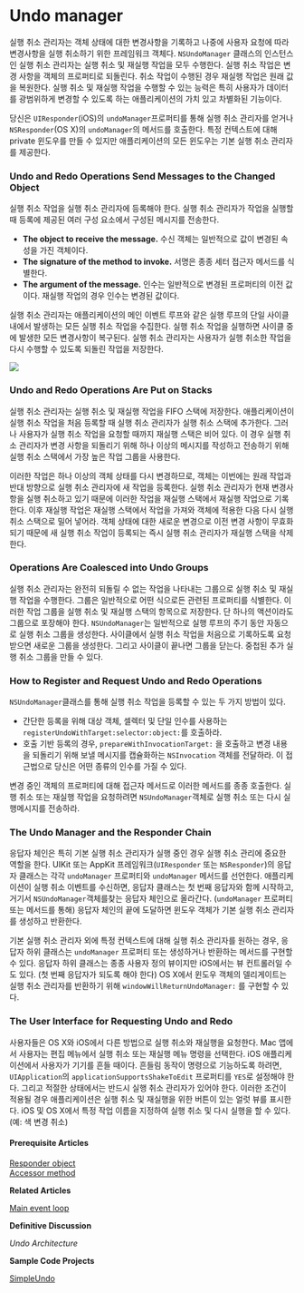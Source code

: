 # Undo manager

실행 취소 관리자는 객체 상태에 대한 변경사항을 기록하고 나중에 사용자 요청에 따라 변경사항을 실행 취소하기 위한 프레임워크 객체다. `NSUndoManager` 클래스의 인스턴스인 실행 취소 관리자는 실행 취소 및 재실행 작업을 모두 수행한다. 실행 취소 작업은 변경 사항을 객체의 프로퍼티로 되돌린다. 취소 작업이 수행된 경우 재실행 작업은 원래 값을 복원한다. 실행 취소 및 재실행 작업을 수행할 수 있는 능력은 특히 사용자가 데이터를 광범위하게 변경할 수 있도록 하는 애플리케이션의 가치 있고 차별화된 기능이다.

당신은 `UIResponder`\(iOS\)의 `undoManager`프로퍼티를 통해 실행 취소 관리자를 얻거나 `NSResponder`\(OS X\)의 `undoManager`의 메서드를 호출한다. 특정 컨텍스트에 대해 private 윈도우를 만들 수 있지만 애플리케이션의 모든 윈도우는 기본 실행 취소 관리자를 제공한다.

### Undo and Redo Operations Send Messages to the Changed Object

실행 취소 작업을 실행 취소 관리자에 등록해야 한다. 실행 취소 관리자가 작업을 실행할 때 등록에 제공된 여러 구성 요소에서 구성된 메시지를 전송한다.

* **The object to receive the message.** 수신 객체는 일반적으로 값이 변경된 속성을 가진 객체이다.
* **The signature of the method to invoke.** 서명은 종종 세터 접근자 메서드를 식별한다.
* **The argument of the message.** 인수는 일반적으로 변경된 프로퍼티의 이전 값이다. 재실행 작업의 경우 인수는 변경된 값이다.

실행 취소 관리자는 애플리케이션의 메인 이벤트 루프와 같은 실행 루프의 단일 사이클 내에서 발생하는 모든 실행 취소 작업을 수집한다. 실행 취소 작업을 실행하면 사이클 중에 발생한 모든 변경사항이 복구된다. 실행 취소 관리자는 사용자가 실행 취소한 작업을 다시 수행할 수 있도록 되돌린 작업을 저장한다.

![](file:///Users/BLU/TIL/iOS/Cocoa-Application-Competencies-for-iOS/Images/undo_redo.jpg?lastModify=1572690229)

### Undo and Redo Operations Are Put on Stacks

실행 취소 관리자는 실행 취소 및 재실행 작업을 FIFO 스택에 저장한다. 애플리케이션이 실행 취소 작업을 처음 등록할 때 실행 취소 관리자가 실행 취소 스택에 추가한다. 그러나 사용자가 실행 취소 작업을 요청할 때까지 재실행 스택은 비어 있다. 이 경우 실행 취소 관리자가 변경 사항을 되돌리기 위해 하나 이상의 메시지를 작성하고 전송하기 위해 실행 취소 스택에서 가장 높은 작업 그룹을 사용한다.

이러한 작업은 하나 이상의 객체 상태를 다시 변경하므로, 객체는 이번에는 원래 작업과 반대 방향으로 실행 취소 관리자에 새 작업을 등록한다. 실행 취소 관리자가 현재 변경사항을 실행 취소하고 있기 때문에 이러한 작업을 재실행 스택에서 재실행 작업으로 기록 한다. 이후 재실행 작업은 재실행 스택에서 작업을 가져와 객체에 적용한 다음 다시 실행 취소 스택으로 밀어 넣어라. 객체 상태에 대한 새로운 변경으로 이전 변경 사항이 무효화되기 때문에 새 실행 취소 작업이 등록되는 즉시 실행 취소 관리자가 재실행 스택을 삭제한다.

### Operations Are Coalesced into Undo Groups

실행 취소 관리자는 완전히 되돌릴 수 없는 작업을 나타내는 그룹으로 실행 취소 및 재실행 작업을 수행한다. 그룹은 일반적으로 어떤 식으로든 관련된 프로퍼티를 식별한다. 이러한 작업 그룹을 실행 취소 및 재실행 스택의 항목으로 저장한다. 단 하나의 액션이라도 그룹으로 포장해야 한다. `NSUndoManager`는 일반적으로 실행 루프의 주기 동안 자동으로 실행 취소 그룹을 생성한다. 사이클에서 실행 취소 작업을 처음으로 기록하도록 요청받으면 새로운 그룹을 생성한다. 그리고 사이클이 끝나면 그룹을 닫는다. 중첩된 추가 실행 취소 그룹을 만들 수 있다.

### How to Register and Request Undo and Redo Operations

`NSUndoManager`클래스를 통해 실행 취소 작업을 등록할 수 있는 두 가지 방법이 있다.

* 간단한 등록을 위해 대상 객체, 셀렉터 및 단일 인수를 사용하는 `registerUndoWithTarget:selector:object:`를 호출하라.
* 호출 기반 등록의 경우, `prepareWithInvocationTarget:` 을 호출하고 변경 내용을 되돌리기 위해 보낼 메시지를 캡슐화하는 `NSInvocation` 객체를 전달하라. 이 접근법으로 당신은 어떤 종류의 인수를 가질 수 있다.

변경 중인 객체의 프로퍼티에 대해 접근자 메서드로 이러한 메서드를 종종 호출한다. 실행 취소 또는 재실행 작업을 요청하려면 `NSUndoManager`객체로 실행 취소 또는 다시 실행메시지를 전송하라.

### The Undo Manager and the Responder Chain

응답자 체인은 특히 기본 실행 취소 관리자가 실행 중인 경우 실행 취소 관리에 중요한 역할을 한다. UIKit 또는 AppKit 프레임워크\(`UIResponder` 또는 `NSResponder`\)의 응답자 클래스는 각각 `undoManager` 프로퍼티와 `undoManager` 메서드를 선언한다. 애플리케이션이 실행 취소 이벤트를 수신하면, 응답자 클래스는 첫 번째 응답자와 함께 시작하고, 거기서 `NSUndoManager`객체를찾는 응답자 체인으로 올라간다. \(`undoManager` 프로퍼티 또는 메서드를 통해\) 응답자 체인의 끝에 도달하면 윈도우 객체가 기본 실행 취소 관리자를 생성하고 반환한다.

기본 실행 취소 관리자 외에 특정 컨텍스트에 대해 실행 취소 관리자를 원하는 경우, 응답자 하위 클래스는 `undoManager` 프로퍼티 또는 생성하거나 반환하는 메서드를 구현할 수 있다. 응답자 하위 클래스는 종종 사용자 정의 뷰이지만 iOS에서는 뷰 컨트롤러일 수도 있다. \(첫 번째 응답자가 되도록 해야 한다\) OS X에서 윈도우 객체의 델리게이트는 실행 취소 관리자를 반환하기 위해 `windowWillReturnUndoManager:` 를 구현할 수 있다.

### The User Interface for Requesting Undo and Redo

사용자들은 OS X와 iOS에서 다른 방법으로 실행 취소와 재실행을 요청한다. Mac 앱에서 사용자는 편집 메뉴에서 실행 취소 또는 재실행 메뉴 명령을 선택한다. iOS 애플리케이션에서 사용자가 기기를 흔들 때이다. 흔들림 동작이 명령으로 기능하도록 하려면, `UIApplication`의 `applicationSupportsShakeToEdit` 프로퍼티를 `YES`로 설정해야 한다. 그리고 적절한 상태에서는 반드시 실행 취소 관리자가 있어야 한다. 이러한 조건이 적용될 경우 애플리케이션은 실행 취소 및 재실행을 위한 버튼이 있는 얼럿 뷰를 표시한다. iOS 및 OS X에서 특정 작업 이름을 지정하여 실행 취소 및 다시 실행을 할 수 있다.\(예: 색 변경 취소\)

#### Prerequisite Articles

[Responder object](https://developer.apple.com/library/archive/documentation/General/Conceptual/Devpedia-CocoaApp/Responder.html#//apple_ref/doc/uid/TP40009071-CH1-SW1)  
[Accessor method](https://developer.apple.com/library/archive/documentation/General/Conceptual/DevPedia-CocoaCore/AccessorMethod.html#//apple_ref/doc/uid/TP40008195-CH2)

**Related Articles**

[Main event loop](https://developer.apple.com/library/archive/documentation/General/Conceptual/Devpedia-CocoaApp/MainEventLoop.html#//apple_ref/doc/uid/TP40009071-CH18-SW1)

**Definitive Discussion**

_Undo Architecture_

**Sample Code Projects**

[SimpleUndo](https://developer.apple.com/library/archive/samplecode/SimpleUndo/Introduction/Intro.html#//apple_ref/doc/uid/DTS40008408)

